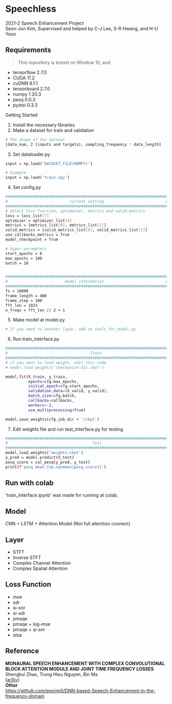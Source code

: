 # Speechless
2021-2 Speech Enhancement Project   
Seon-Jun Kim, 
Supervised and helped by C-J Lee, S-R Hwang, and H-U Yoon

## Requirements
> This repository is tested on Window 10, and
- tensorflow 2.7.0
- CUDA 11.2
- cuDNN 8.1.1
- tensorboard 2.7.0
- numpy 1.20.3
- pesq 0.0.3
- pystoi 0.3.3

Getting Started
1. Install the necessary libraries
2. Make a dataset for train and validation
```sh
# The shape of the dataset
[data_num, 2 (inputs and targets), sampling_frequency * data_length]
```
3. Set dataloader.py
```sh
input = np.load('DATASET_FILE(NUMPY)')

# Example
input = np.load('train.npy')
```

4. Set config.py
```sh
#######################################################################
#                           current setting                           #
#######################################################################
# Select loss function, optimatzer, metrics and valid_matrics
loss = loss_list[7]
optimizer = optimizer_list[4]
metrics = [metrics_list[0], metrics_list[2]]
valid_metrics = [valid_metrics_list[0], valid_metrics_list[1]]
use_callbacks_metrics = True
model_checkpoint = True

# hyper-parameters
start_epochs = 0
max_epochs = 100
batch = 10


#######################################################################
#                         model information                           #
#######################################################################
fs = 16000
frame_length = 400
frame_step = 100
fft_len = 1023
n_freqs = fft_len // 2 + 1
```

5. Make model at model.py
```sh
# If you need to another layer, add at tools_for_model.py
```

6. Run train_interface.py
```sh
###############################################################################
#                                    Train                                    #
###############################################################################
# if you want to load weight, edit this code
# model.load_weights('checkpoint-011.ckpt')

model.fit(X_train, y_train,
          epochs=cfg.max_epochs,
          initial_epoch=cfg.start_epochs,
          validation_data=(X_valid, y_valid),
          batch_size=cfg.batch,
          callbacks=callbacks,
          workers=-1,
          use_multiprocessing=True)

model.save_weights(cfg.job_dir + '/ckpt')
```
7. Edit weights file and run test_interface.py for testing
```sh
###############################################################################
#                                     Test                                    #
###############################################################################
model.load_weights('weights.ckpt')
y_pred = model.predict(X_test)
pesq_score = cal_pesq(y_pred, y_test)
print(f'pesq mean:{np.nanmean(pesq_score)}')
```

## Run with colab
'train_interface.ipynb' was made for running at colab.

## Model
CNN + LSTM + Attention Model
(Not full attention connect)

## Layer
- STFT
- Inverse STFT
- Complex Channel Attention
- Complex Spatial Attention

## Loss Function
- mse
- sdr
- si-snr
- si-sdr
- pmsqe
- pmsqe + log-mse
- pmsqe + si-snr
- stsa

## Reference
**MONAURAL SPEECH ENHANCEMENT WITH COMPLEX CONVOLUTIONAL BLOCK ATTENTION MODULE AND JOINT TIME FREQUENCY LOSSES**   
Shengkui Zhao, Trung Hieu Nguyen, Bin Ma   
[[arXiv]](https://arxiv.org/pdf/2102.01993v1.pdf)   
**Other**   
https://github.com/seorim0/DNN-based-Speech-Enhancement-in-the-frequency-domain
